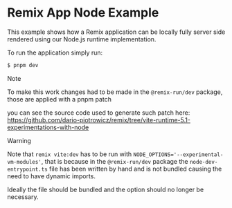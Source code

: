 # Remix App Node Example

This example shows how a Remix application can be locally fully server side rendered using our Node.js runtime implementation.

To run the application simply run:

```sh
$ pnpm dev
```

> [!NOTE]
>
> To make this work changes had to be made in the `@remix-run/dev` package, those are applied with a pnpm patch
>
> you can see the source code used to generate such patch here: https://github.com/dario-piotrowicz/remix/tree/vite-runtime-5.1-experimentations-with-node

> [!WARNING]
>
> Note that `remix vite:dev` has to be run with `NODE_OPTIONS='--experimental-vm-modules'`, that is because in the `@remix-run/dev` package the
> `node-dev-entrypoint.ts` file has been written by hand and is not bundled causing the need to have dynamic imports.
>
> Ideally the file should be bundled and the option should no longer be necessary.
